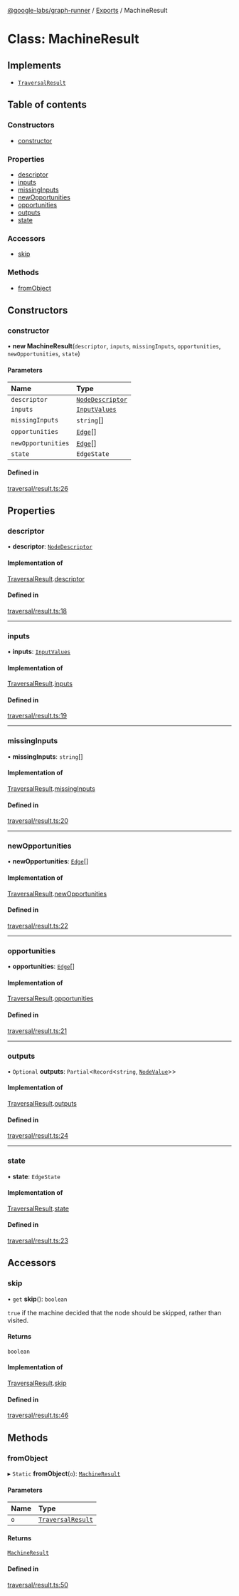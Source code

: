 [@google-labs/graph-runner](../README.md) / [Exports](../modules.md) / MachineResult

# Class: MachineResult

## Implements

- [`TraversalResult`](../interfaces/TraversalResult.md)

## Table of contents

### Constructors

- [constructor](MachineResult.md#constructor)

### Properties

- [descriptor](MachineResult.md#descriptor)
- [inputs](MachineResult.md#inputs)
- [missingInputs](MachineResult.md#missinginputs)
- [newOpportunities](MachineResult.md#newopportunities)
- [opportunities](MachineResult.md#opportunities)
- [outputs](MachineResult.md#outputs)
- [state](MachineResult.md#state)

### Accessors

- [skip](MachineResult.md#skip)

### Methods

- [fromObject](MachineResult.md#fromobject)

## Constructors

### constructor

• **new MachineResult**(`descriptor`, `inputs`, `missingInputs`, `opportunities`, `newOpportunities`, `state`)

#### Parameters

| Name | Type |
| :------ | :------ |
| `descriptor` | [`NodeDescriptor`](../modules.md#nodedescriptor) |
| `inputs` | [`InputValues`](../modules.md#inputvalues) |
| `missingInputs` | `string`[] |
| `opportunities` | [`Edge`](../modules.md#edge)[] |
| `newOpportunities` | [`Edge`](../modules.md#edge)[] |
| `state` | `EdgeState` |

#### Defined in

[traversal/result.ts:26](https://github.com/Chizobaonorh/labs-prototypes/blob/220f97e/seeds/graph-runner/src/traversal/result.ts#L26)

## Properties

### descriptor

• **descriptor**: [`NodeDescriptor`](../modules.md#nodedescriptor)

#### Implementation of

[TraversalResult](../interfaces/TraversalResult.md).[descriptor](../interfaces/TraversalResult.md#descriptor)

#### Defined in

[traversal/result.ts:18](https://github.com/Chizobaonorh/labs-prototypes/blob/220f97e/seeds/graph-runner/src/traversal/result.ts#L18)

___

### inputs

• **inputs**: [`InputValues`](../modules.md#inputvalues)

#### Implementation of

[TraversalResult](../interfaces/TraversalResult.md).[inputs](../interfaces/TraversalResult.md#inputs)

#### Defined in

[traversal/result.ts:19](https://github.com/Chizobaonorh/labs-prototypes/blob/220f97e/seeds/graph-runner/src/traversal/result.ts#L19)

___

### missingInputs

• **missingInputs**: `string`[]

#### Implementation of

[TraversalResult](../interfaces/TraversalResult.md).[missingInputs](../interfaces/TraversalResult.md#missinginputs)

#### Defined in

[traversal/result.ts:20](https://github.com/Chizobaonorh/labs-prototypes/blob/220f97e/seeds/graph-runner/src/traversal/result.ts#L20)

___

### newOpportunities

• **newOpportunities**: [`Edge`](../modules.md#edge)[]

#### Implementation of

[TraversalResult](../interfaces/TraversalResult.md).[newOpportunities](../interfaces/TraversalResult.md#newopportunities)

#### Defined in

[traversal/result.ts:22](https://github.com/Chizobaonorh/labs-prototypes/blob/220f97e/seeds/graph-runner/src/traversal/result.ts#L22)

___

### opportunities

• **opportunities**: [`Edge`](../modules.md#edge)[]

#### Implementation of

[TraversalResult](../interfaces/TraversalResult.md).[opportunities](../interfaces/TraversalResult.md#opportunities)

#### Defined in

[traversal/result.ts:21](https://github.com/Chizobaonorh/labs-prototypes/blob/220f97e/seeds/graph-runner/src/traversal/result.ts#L21)

___

### outputs

• `Optional` **outputs**: `Partial`<`Record`<`string`, [`NodeValue`](../modules.md#nodevalue)\>\>

#### Implementation of

[TraversalResult](../interfaces/TraversalResult.md).[outputs](../interfaces/TraversalResult.md#outputs)

#### Defined in

[traversal/result.ts:24](https://github.com/Chizobaonorh/labs-prototypes/blob/220f97e/seeds/graph-runner/src/traversal/result.ts#L24)

___

### state

• **state**: `EdgeState`

#### Implementation of

[TraversalResult](../interfaces/TraversalResult.md).[state](../interfaces/TraversalResult.md#state)

#### Defined in

[traversal/result.ts:23](https://github.com/Chizobaonorh/labs-prototypes/blob/220f97e/seeds/graph-runner/src/traversal/result.ts#L23)

## Accessors

### skip

• `get` **skip**(): `boolean`

`true` if the machine decided that the node should be skipped, rather than
visited.

#### Returns

`boolean`

#### Implementation of

[TraversalResult](../interfaces/TraversalResult.md).[skip](../interfaces/TraversalResult.md#skip)

#### Defined in

[traversal/result.ts:46](https://github.com/Chizobaonorh/labs-prototypes/blob/220f97e/seeds/graph-runner/src/traversal/result.ts#L46)

## Methods

### fromObject

▸ `Static` **fromObject**(`o`): [`MachineResult`](MachineResult.md)

#### Parameters

| Name | Type |
| :------ | :------ |
| `o` | [`TraversalResult`](../interfaces/TraversalResult.md) |

#### Returns

[`MachineResult`](MachineResult.md)

#### Defined in

[traversal/result.ts:50](https://github.com/Chizobaonorh/labs-prototypes/blob/220f97e/seeds/graph-runner/src/traversal/result.ts#L50)
